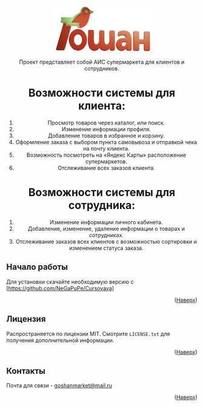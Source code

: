<!-- PROJECT INFO -->
<br />
<div align="center">
  <a href="https://github.com/github_username/repo_name">
    <img src="Images/GoshanLogo.png" alt="Logo" width="260" height="125">
  </a>
  <p>
    Проект представляет собой АИС супермаркета для клиентов и сотрудников.
  </p>
  <h1>
    Возможности системы для клиента:    
  </h1>
  <ol>
    <li>Просмотр товаров через каталог, или поиск.</li>
    <li>Изменение информации профиля.</li>
    <li>Добавление товаров в избранное и корзину.</li>
    <li>Оформление заказа с выбором пункта самовывоза и отправкой чека на почту клиента.</li>
    <li>Возможность посмотреть на «Яндекс Карты» расположение супермаркетов.</li>
    <li>Отслеживание всех заказов клиента.</li>
  </ol>
   <h1>
    Возможности системы для сотрудника:    
  </h1>
  <ol>
    <li>Изменение информации личного кабинета.</li>
    <li>Добавление, изменение, удаление информации о товарах и сотрудниках.</li>
    <li>Отслеживание заказов всех клиентов с возможностью сортировки и изменением статуса заказа.</li>
  </ol>
</div>

<!-- GETTING STARTED -->
## Начало работы

Для установки скачайте необходимую версию с [https://github.com/NeGaPuPe/Cursovaya]
<p align="right">(<a href="#readme-top">Наверх</a>)</p>

<!-- LICENSE -->
## Лицензия

Распространяется по лицензии MIT. Смотрите `LICENSE.txt` для получения дополнительной информации.

<p align="right">(<a href="#readme-top">Наверх</a>)</p>

<!-- CONTACT INFO -->
## Контакты

Почта для связи - goshanmarket@mail.ru
<p align="right">(<a href="#readme-top">Наверх</a>)</p>
